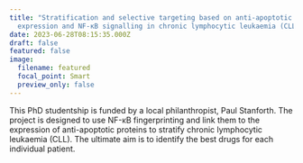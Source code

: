 ```yaml
---
title: "Stratification and selective targeting based on anti-apoptotic gene
  expression and NF-κB signalling in chronic lymphocytic leukaemia (CLL). "
date: 2023-06-28T08:15:35.000Z
draft: false
featured: false
image:
  filename: featured
  focal_point: Smart
  preview_only: false
---
```

This PhD studentship is funded by a local philanthropist, Paul Stanforth. The project is designed to use NF-κB fingerprinting and link them to the expression of anti-apoptotic proteins to stratify chronic lymphocytic leukaemia (CLL). The ultimate aim is to identify the best drugs for each individual patient.
